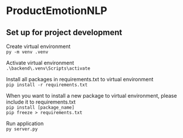 # ProductEmotionNLP


## Set up for project development

Create virtual environment  
`py -m venv .venv`

Activate virtual environment  
`.\backend\.venv\Scripts\activate`  

Install all packages in requirements.txt to virtual environment  
`pip install -r requirements.txt`  

When you want to install a new package to virtual environment, please include it to requirements.txt  
`pip install [package_name]`  
`pip freeze > requirements.txt`  


Run application  
`py server.py`